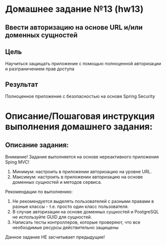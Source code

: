 # Домашнее заданиe №13 (hw13)
## Ввести авторизацию на основе URL и/или доменных сущностей
## Цель
Научиться защищать приложение с помощью полноценной авторизации и разграничением прав доступа
## Результат
Полноценное приложение с безопасностью на основе Spring Security

# Описание/Пошаговая инструкция выполнения домашнего задания:
## Описание задания:

Внимание! Задание выполняется на основе нереактивного приложения Sping MVC!

1. Минимум: настроить в приложении авторизацию на уровне URL.
2. Максимум: настроить в приложении авторизацию на основе доменных сущностей и методов сервиса.

Рекомендации по выполнению:

1. Не рекомендуется выделять пользователей с разными правами в разные классы - т.е. просто один класс пользователя.
2. В случае авторизации на основе доменных сущностей и PostgreSQL не используйте GUID для сущностей.
3. Написать тесты контроллеров, которые проверяют, что все необходимые ресурсы действительно защищены

Данное задание НЕ засчитывает предыдущие!

